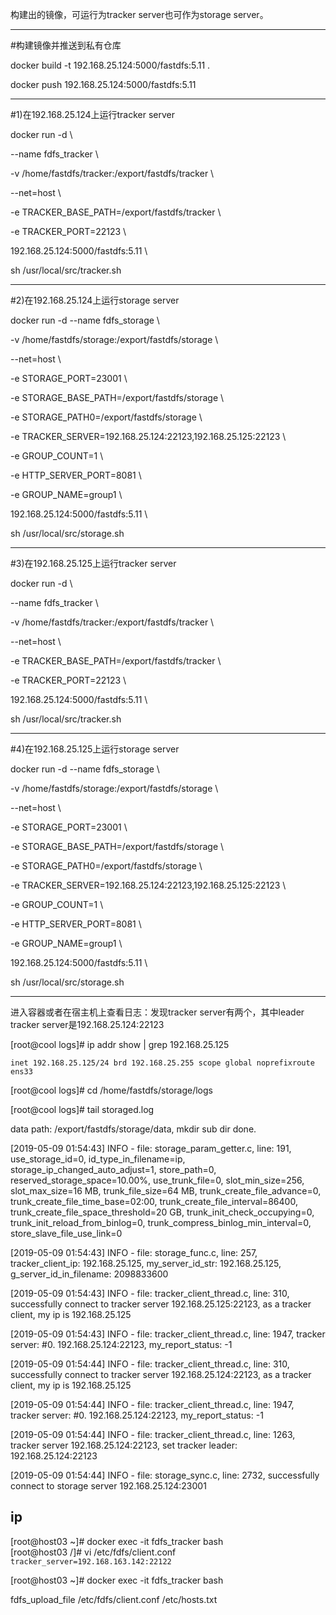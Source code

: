 构建出的镜像，可运行为tracker server也可作为storage server。

---------------------------------------------------------------------------

#构建镜像并推送到私有仓库

docker build -t 192.168.25.124:5000/fastdfs:5.11 .

docker push 192.168.25.124:5000/fastdfs:5.11

---------------------------------------------------------------------------
#1)在192.168.25.124上运行tracker server

docker run -d \\

--name fdfs_tracker \\

-v /home/fastdfs/tracker:/export/fastdfs/tracker \\

--net=host \\

-e TRACKER_BASE_PATH=/export/fastdfs/tracker \\

-e TRACKER_PORT=22123 \\

192.168.25.124:5000/fastdfs:5.11  \\

sh /usr/local/src/tracker.sh

---------------------------------------------------------------------------

#2)在192.168.25.124上运行storage server



docker run -d --name fdfs_storage \\

-v /home/fastdfs/storage:/export/fastdfs/storage \\

--net=host \\

-e STORAGE_PORT=23001 \\

-e STORAGE_BASE_PATH=/export/fastdfs/storage \\

-e STORAGE_PATH0=/export/fastdfs/storage \\

-e TRACKER_SERVER=192.168.25.124:22123,192.168.25.125:22123 \\

-e GROUP_COUNT=1 \\

-e HTTP_SERVER_PORT=8081 \\

-e GROUP_NAME=group1 \\

192.168.25.124:5000/fastdfs:5.11 \\

sh /usr/local/src/storage.sh

---------------------------------------------------------------------------

#3)在192.168.25.125上运行tracker server



docker run -d \\

--name fdfs_tracker \\

-v /home/fastdfs/tracker:/export/fastdfs/tracker \\

--net=host \\

-e TRACKER_BASE_PATH=/export/fastdfs/tracker \\

-e TRACKER_PORT=22123 \\

192.168.25.124:5000/fastdfs:5.11  \\

sh /usr/local/src/tracker.sh

---------------------------------------------------------------------------

#4)在192.168.25.125上运行storage server



docker run -d --name fdfs_storage \\

-v /home/fastdfs/storage:/export/fastdfs/storage \\

--net=host \\

-e STORAGE_PORT=23001 \\

-e STORAGE_BASE_PATH=/export/fastdfs/storage \\

-e STORAGE_PATH0=/export/fastdfs/storage \\

-e TRACKER_SERVER=192.168.25.124:22123,192.168.25.125:22123 \\

-e GROUP_COUNT=1 \\

-e HTTP_SERVER_PORT=8081 \\

-e GROUP_NAME=group1 \\

192.168.25.124:5000/fastdfs:5.11 \\

sh /usr/local/src/storage.sh

---------------------------------------------------------------------------

进入容器或者在宿主机上查看日志：发现tracker server有两个，其中leader tracker server是192.168.25.124:22123

[root@cool logs]# ip addr show | grep 192.168.25.125

    inet 192.168.25.125/24 brd 192.168.25.255 scope global noprefixroute ens33
    
[root@cool logs]# cd /home/fastdfs/storage/logs

[root@cool logs]# tail storaged.log 

data path: /export/fastdfs/storage/data, mkdir sub dir done.

[2019-05-09 01:54:43] INFO - file: storage_param_getter.c, line: 191, use_storage_id=0, id_type_in_filename=ip, storage_ip_changed_auto_adjust=1, store_path=0, reserved_storage_space=10.00%, use_trunk_file=0, slot_min_size=256, slot_max_size=16 MB, trunk_file_size=64 MB, trunk_create_file_advance=0, trunk_create_file_time_base=02:00, trunk_create_file_interval=86400, trunk_create_file_space_threshold=20 GB, trunk_init_check_occupying=0, trunk_init_reload_from_binlog=0, trunk_compress_binlog_min_interval=0, store_slave_file_use_link=0

[2019-05-09 01:54:43] INFO - file: storage_func.c, line: 257, tracker_client_ip: 192.168.25.125, my_server_id_str: 192.168.25.125, g_server_id_in_filename: 2098833600

[2019-05-09 01:54:43] INFO - file: tracker_client_thread.c, line: 310, successfully connect to tracker server 192.168.25.125:22123, as a tracker client, my ip is 192.168.25.125

[2019-05-09 01:54:43] INFO - file: tracker_client_thread.c, line: 1947, tracker server: #0. 192.168.25.124:22123, my_report_status: -1

[2019-05-09 01:54:44] INFO - file: tracker_client_thread.c, line: 310, successfully connect to tracker server 192.168.25.124:22123, as a tracker client, my ip is 192.168.25.125

[2019-05-09 01:54:44] INFO - file: tracker_client_thread.c, line: 1947, tracker server: #0. 192.168.25.124:22123, my_report_status: -1

[2019-05-09 01:54:44] INFO - file: tracker_client_thread.c, line: 1263, tracker server 192.168.25.124:22123, set tracker leader: 192.168.25.124:22123

[2019-05-09 01:54:44] INFO - file: storage_sync.c, line: 2732, successfully connect to storage server 192.168.25.124:23001


## ip
[root@host03 ~]# docker exec -it fdfs_tracker bash    
[root@host03 /]# vi /etc/fdfs/client.conf  
`tracker_server=192.168.163.142:22122`  

[root@host03 ~]# docker exec -it fdfs_tracker bash   
 
fdfs_upload_file /etc/fdfs/client.conf /etc/hosts.txt  





